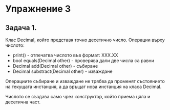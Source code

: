 Упражнение 3
===

Задача 1.
---

Клас Decimal, който представя точно десетично число. Операции върху числото:
  * print() - отпечатва числото във формат: XXX.XX
  * bool equals(Decimal other) - проверява дали две числа са равни
  * Decimal add(Decimal other) - събиране
  * Decimal substract(Decimal other) - изваждане

Операциите събиране и изваждане не трябва да променят състоянието на текущата инстанция, а да връщат нова инстанция на класа Decimal.

Числото се създава само чрез конструктор, който приема цяла и десетична част.
